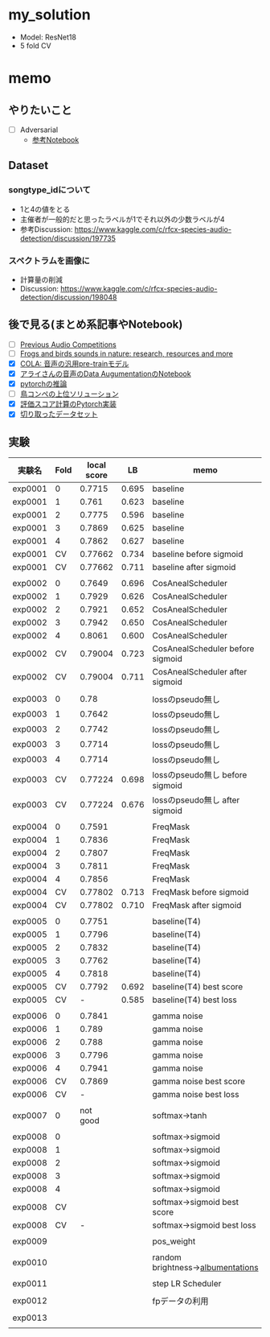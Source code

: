 # my_solution
- Model: ResNet18
- 5 fold CV

# memo

## やりたいこと
- [ ] Adversarial
  - [参考Notebook](https://www.kaggle.com/tunguz/adversarial-rainforest)

## Dataset
### songtype_idについて
- 1と4の値をとる
- 主催者が一般的だと思ったラベルが1でそれ以外の少数ラベルが4
- 参考Discussion: https://www.kaggle.com/c/rfcx-species-audio-detection/discussion/197735

### スペクトラムを画像に
- 計算量の削減
- Discussion: https://www.kaggle.com/c/rfcx-species-audio-detection/discussion/198048

## 後で見る(まとめ系記事やNotebook)
- [ ] [Previous Audio Competitions](https://www.kaggle.com/c/rfcx-species-audio-detection/discussion/197737)
- [ ] [Frogs and birds sounds in nature: research, resources and more](https://www.kaggle.com/c/rfcx-species-audio-detection/discussion/197751)
- [x] [COLA: 音声の汎用pre-trainモデル](https://www.kaggle.com/c/rfcx-species-audio-detection/discussion/197805)
- [x] [アライさんの音声のData AugumentationのNotebook](https://www.kaggle.com/hidehisaarai1213/rfcx-audio-data-augmentation-japanese-english)
- [x] [pytorchの推論](https://www.kaggle.com/kneroma/inference-resnest-rfcx-audio-detection)
- [ ] [鳥コンペの上位ソリューション](https://www.kaggle.com/c/rfcx-species-audio-detection/discussion/197873)
- [x] [評価スコア計算のPytorch実装](https://www.kaggle.com/c/rfcx-species-audio-detection/discussion/198418)
- [x] [切り取ったデータセット](https://www.kaggle.com/c/rfcx-species-audio-detection/discussion/199025)

## 実験

|実験名|Fold|local score|LB|memo|
|--|--|--|--|--|
|exp0001|0|0.7715|0.695|baseline|
|exp0001|1|0.761|0.623|baseline|
|exp0001|2|0.7775|0.596|baseline|
|exp0001|3|0.7869|0.625|baseline|
|exp0001|4|0.7862|0.627|baseline|
|exp0001|CV|0.77662|0.734|baseline before sigmoid|
|exp0001|CV|0.77662|0.711|baseline after sigmoid|
||||||
|exp0002|0|0.7649|0.696|CosAnealScheduler|
|exp0002|1|0.7929|0.626|CosAnealScheduler|
|exp0002|2|0.7921|0.652|CosAnealScheduler|
|exp0002|3|0.7942|0.650|CosAnealScheduler|
|exp0002|4|0.8061|0.600|CosAnealScheduler|
|exp0002|CV|0.79004|0.723|CosAnealScheduler before sigmoid|
|exp0002|CV|0.79004|0.711|CosAnealScheduler after sigmoid|
||||||
|exp0003|0|0.78||lossのpseudo無し|
|exp0003|1|0.7642||lossのpseudo無し|
|exp0003|2|0.7742||lossのpseudo無し|
|exp0003|3|0.7714||lossのpseudo無し|
|exp0003|4|0.7714||lossのpseudo無し|
|exp0003|CV|0.77224|0.698|lossのpseudo無し before sigmoid|
|exp0003|CV|0.77224|0.676|lossのpseudo無し after sigmoid|
||||||
|exp0004|0|0.7591||FreqMask|
|exp0004|1|0.7836||FreqMask|
|exp0004|2|0.7807||FreqMask|
|exp0004|3|0.7811||FreqMask|
|exp0004|4|0.7856||FreqMask|
|exp0004|CV|0.77802|0.713|FreqMask before sigmoid|
|exp0004|CV|0.77802|0.710|FreqMask after sigmoid|
||||||
|exp0005|0|0.7751||baseline(T4)|
|exp0005|1|0.7796||baseline(T4)|
|exp0005|2|0.7832||baseline(T4)|
|exp0005|3|0.7762||baseline(T4)|
|exp0005|4|0.7818||baseline(T4)|
|exp0005|CV|0.7792|0.692|baseline(T4) best score|
|exp0005|CV|-|0.585|baseline(T4) best loss|
||||||
|exp0006|0|0.7841||gamma noise|
|exp0006|1|0.789||gamma noise|
|exp0006|2|0.788||gamma noise|
|exp0006|3|0.7796||gamma noise|
|exp0006|4|0.7941||gamma noise|
|exp0006|CV|0.7869||gamma noise best score|
|exp0006|CV|-||gamma noise best loss|
||||||
|exp0007|0|not good||softmax→tanh|
||||||
|exp0008|0|||softmax→sigmoid|
|exp0008|1|||softmax→sigmoid|
|exp0008|2|||softmax→sigmoid|
|exp0008|3|||softmax→sigmoid|
|exp0008|4|||softmax→sigmoid|
|exp0008|CV|||softmax→sigmoid best score|
|exp0008|CV|-||softmax→sigmoid best loss|
||||||
|exp0009||||pos_weight|
||||||
|exp0010||||random brightness→[albumentations](https://github.com/albumentations-team/albumentations)|
||||||
|exp0011||||step LR Scheduler|
||||||
|exp0012||||fpデータの利用|
||||||
|exp0013|||||
||||||
